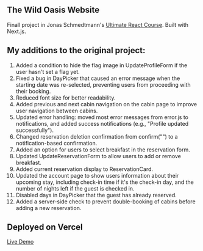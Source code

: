 ## The Wild Oasis Website

Finall project in Jonas Schmedtmann's <a href="https://www.udemy.com/course/the-ultimate-react-course">Ultimate React Course</a>. Built with Next.js.

## My additions to the original project:

1. Added a condition to hide the flag image in UpdateProfileForm if the user hasn't set a flag yet.
2. Fixed a bug in DayPicker that caused an error message when the starting date was re-selected, preventing users from proceeding with their booking.
3. Reduced font size for better readability.
4. Added previous and next cabin navigation on the cabin page to improve user navigation between cabins.
5. Updated error handling: moved most error messages from error.js to notifications, and added success notifications (e.g., "Profile updated successfully").
6. Changed reservation deletion confirmation from confirm("") to a notification-based confirmation.
7. Added an option for users to select breakfast in the reservation form.
8. Updated UpdateReservationForm to allow users to add or remove breakfast.
9. Added current reservation display to ReservationCard.
10. Updated the account page to show users information about their upcoming stay, including check-in time if it's the check-in day, and the number of nights left if the guest is checked in.
11. Disabled days in DayPicker that the guest has already reserved.
12. Added a server-side check to prevent double-booking of cabins before adding a new reservation.

## Deployed on Vercel

<a href="https://the-wild-oasis-website-demo-tau.vercel.app/">Live Demo</a>
